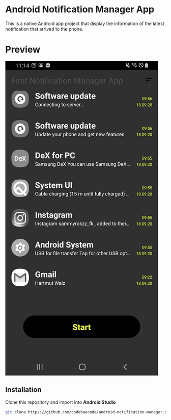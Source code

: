 # Android Notification Manager App

This is a native Android app project that display the information of the latest notification that arrived to the phone.

# Preview

![Alt text](preview/notification-manager-screenshot.jpg?raw=true "Preview")


## Installation
Clone this repository and import into **Android Studio**
```bash
git clone https://github.com/codehaocode/android-notification-manager.git
```
